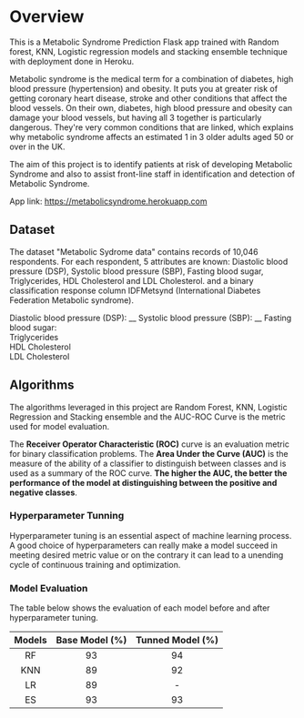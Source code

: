 # Overview
This is a Metabolic Syndrome Prediction Flask app trained with Random forest, KNN, Logistic regression models and stacking ensemble technique with deployment done in Heroku. 

Metabolic syndrome is the medical term for a combination of diabetes, high blood pressure (hypertension) and obesity. It puts you at greater risk of getting coronary heart disease, stroke and other conditions that affect the blood vessels.
On their own, diabetes, high blood pressure and obesity can damage your blood vessels, but having all 3 together is particularly dangerous. They're very common conditions that are linked, which explains why metabolic syndrome affects an estimated 1 in 3 older adults aged 50 or over in the UK.

The aim of this project is to identify patients at risk of developing Metabolic Syndrome and also to assist front-line staff in identification and detection of Metabolic Syndrome.

App link: https://metabolicsyndrome.herokuapp.com

## Dataset
The dataset "Metabolic Sydrome data" contains records of 10,046 respondents. For each respondent, 5 attributes are known: Diastolic blood pressure (DSP), Systolic blood pressure (SBP), Fasting blood sugar, Triglycerides, HDL Cholesterol and LDL Cholesterol. and a binary classification response column IDFMetsynd (International Diabetes Federation Metabolic syndrome).

Diastolic blood pressure (DSP): __
Systolic blood pressure (SBP): __
Fasting blood sugar: <br />
Triglycerides <br />
HDL Cholesterol <br />
LDL Cholesterol
## Algorithms
The algorithms leveraged in this project are Random Forest, KNN, Logistic Regression and Stacking ensemble and the AUC-ROC Curve is the metric used for model evaluation.

The **Receiver Operator Characteristic (ROC)** curve is an evaluation metric for binary classification problems. The **Area Under the Curve (AUC)** is the measure of the ability of a classifier to distinguish between classes and is used as a summary of the ROC curve. **The higher the AUC, the better the performance of the model at distinguishing between the positive and negative classes**.

### Hyperparameter Tunning
Hyperparameter tuning is an essential aspect of machine learning process. A good choice of hyperparameters can really make a model succeed in meeting desired metric value or on the contrary it can lead to a unending cycle of continuous training and optimization. 

### Model Evaluation
The table below shows the evaluation of each model before and after hyperparameter tuning.

| Models | Base Model (%) | Tunned Model (%) |
| :----: | :------------: | :--------------: |
|   RF   |       93       |        94        |
|  KNN   |       89       |        92        |
|   LR   |       89       |        -         |
|   ES   |       93       |        93        |